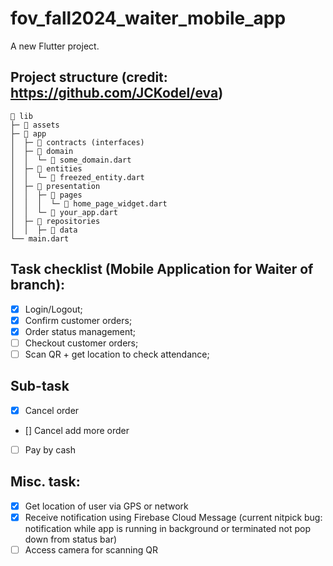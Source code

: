 # fov_fall2024_waiter_mobile_app

A new Flutter project.

## Project structure (credit: https://github.com/JCKodel/eva)
```
📁 lib
├─ 📁 assets
├─ 📁 app
│  ├─ 📁 contracts (interfaces)
│  ├─ 📁 domain
│  │  └─ 📄 some_domain.dart
│  ├─ 📁 entities
│  │  └─ 📄 freezed_entity.dart
│  ├─ 📁 presentation
│  │  ├─ 📁 pages
│  │  │  └─ 📄 home_page_widget.dart
│  │  └─ 📄 your_app.dart
│  ├─ 📁 repositories
│  │  ├─ 📁 data
└── main.dart
```
## Task checklist (Mobile Application for Waiter of branch):
 - [X]	Login/Logout;
 - [X]	Confirm customer orders;
 - [X]	Order status management;
 - [ ]	Checkout customer orders;
 - [ ]	Scan QR + get location to check attendance;

## Sub-task
 - [X]	Cancel order
 - []	Cancel add more order
 - [ ]	Pay by cash

## Misc. task:
 - [X]	Get location of user via GPS or network
 - [X]	Receive notification using Firebase Cloud Message (current nitpick bug: notification while app is running in background or terminated not pop down from status bar)
 - [ ]	Access camera for scanning QR